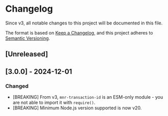 # Changelog

Since v3, all notable changes to this project will be documented in this file.

The format is based on [Keep a Changelog](https://keepachangelog.com/en/1.1.0/),
and this project adheres to [Semantic Versioning](https://semver.org/spec/v2.0.0.html).

## [Unreleased]

## [3.0.0] - 2024-12-01

### Changed

- [BREAKING] From v3, `mnr-transaction-id` is an ESM-only module - you are not able to import it with `require()`.
- [BREAKING] Minimum Node.js version supported is now v20.
